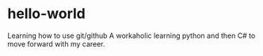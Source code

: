 # hello-world
Learning how to use git/github
A workaholic learning python and then C# to move forward with my career.
